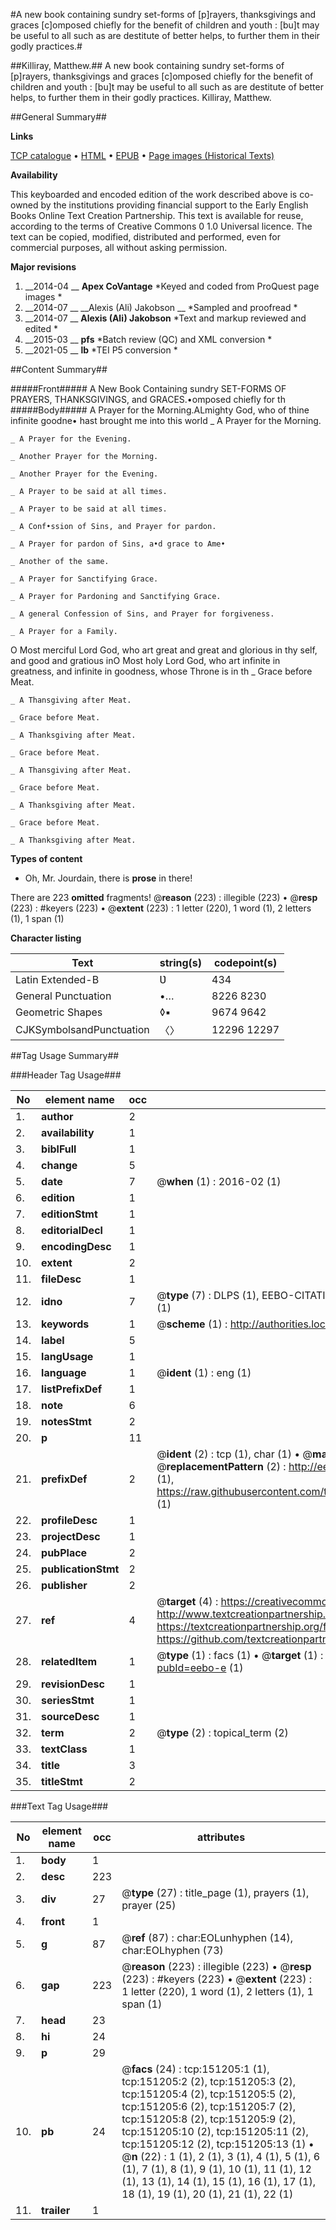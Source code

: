 #A new book containing sundry set-forms of [p]rayers, thanksgivings and graces [c]omposed chiefly for the benefit of children and youth : [bu]t may be useful to all such as are destitute of better helps, to further them in their godly practices.#

##Killiray, Matthew.##
A new book containing sundry set-forms of [p]rayers, thanksgivings and graces [c]omposed chiefly for the benefit of children and youth : [bu]t may be useful to all such as are destitute of better helps, to further them in their godly practices.
Killiray, Matthew.

##General Summary##

**Links**

[TCP catalogue](http://www.ota.ox.ac.uk/tcp/)  • 
[HTML](http://tei.it.ox.ac.uk/tcp/Texts-HTML/free/A87/A87735.html)  • 
[EPUB](http://tei.it.ox.ac.uk/tcp/Texts-EPUB/free/A87/A87735.epub) • 
[Page images (Historical Texts)](https://historicaltexts.jisc.ac.uk/eebo-42475077e)

**Availability**

This keyboarded and encoded edition of the work described above is co-owned by the
    institutions providing financial support to the Early English Books Online Text Creation
    Partnership. This text is available for reuse, according to the terms of  Creative Commons 0 1.0 Universal
    licence. The text can be copied, modified, distributed and performed, even for commercial
    purposes, all without asking permission.

**Major revisions**

1. __2014-04 __ __Apex CoVantage__ *Keyed and coded from ProQuest page images *
1. __2014-07 __ __Alexis (Ali) Jakobson __ *Sampled and proofread *
1. __2014-07 __ __Alexis (Ali) Jakobson__ *Text and markup reviewed and edited *
1. __2015-03 __ __pfs__ *Batch review (QC) and XML conversion *
1. __2021-05 __ __lb__ *TEI P5 conversion *

##Content Summary##

#####Front#####
A New Book Containing sundry SET-FORMS OF PRAYERS, THANKSGIVINGS, and GRACES.•omposed chiefly for th
#####Body#####
A Prayer for the Morning.ALmighty God, who of thine infinite goodne• hast brought me into this world
    _ A Prayer for the Morning.

    _ A Prayer for the Evening.

    _ Another Prayer for the Morning.

    _ Another Prayer for the Evening.

    _ A Prayer to be said at all times.

    _ A Prayer to be said at all times.

    _ A Conf•ssion of Sins, and Prayer for pardon.

    _ A Prayer for pardon of Sins, a•d grace to Ame•

    _ Another of the same.

    _ A Prayer for Sanctifying Grace.

    _ A Prayer for Pardoning and Sanctifying Grace.

    _ A general Confession of Sins, and Prayer for forgiveness.

    _ A Prayer for a Family.
O Most merciful Lord God, who art great and great and glorious in thy self, and good and gratious inO Most holy Lord God, who art infinite in greatness, and infinite in goodness, whose Throne is in th
    _ Grace before Meat.

    _ A Thansgiving after Meat.

    _ Grace before Meat.

    _ A Thanksgiving after Meat.

    _ Grace before Meat.

    _ A Thansgiving after Meat.

    _ Grace before Meat.

    _ A Thanksgiving after Meat.

    _ Grace before Meat.

    _ A Thanksgiving after Meat.

**Types of content**

  * Oh, Mr. Jourdain, there is **prose** in there!

There are 223 **omitted** fragments! 
 @__reason__ (223) : illegible (223)  •  @__resp__ (223) : #keyers (223)  •  @__extent__ (223) : 1 letter (220), 1 word (1), 2 letters (1), 1 span (1)

**Character listing**


|Text|string(s)|codepoint(s)|
|---|---|---|
|Latin Extended-B|Ʋ|434|
|General Punctuation|•…|8226 8230|
|Geometric Shapes|◊▪|9674 9642|
|CJKSymbolsandPunctuation|〈〉|12296 12297|

##Tag Usage Summary##

###Header Tag Usage###

|No|element name|occ|attributes|
|---|---|---|---|
|1.|__author__|2||
|2.|__availability__|1||
|3.|__biblFull__|1||
|4.|__change__|5||
|5.|__date__|7| @__when__ (1) : 2016-02 (1)|
|6.|__edition__|1||
|7.|__editionStmt__|1||
|8.|__editorialDecl__|1||
|9.|__encodingDesc__|1||
|10.|__extent__|2||
|11.|__fileDesc__|1||
|12.|__idno__|7| @__type__ (7) : DLPS (1), EEBO-CITATION (1), VID (1), EEBO-PROQUEST (1), STC (2), OCLC (1)|
|13.|__keywords__|1| @__scheme__ (1) : http://authorities.loc.gov/ (1)|
|14.|__label__|5||
|15.|__langUsage__|1||
|16.|__language__|1| @__ident__ (1) : eng (1)|
|17.|__listPrefixDef__|1||
|18.|__note__|6||
|19.|__notesStmt__|2||
|20.|__p__|11||
|21.|__prefixDef__|2| @__ident__ (2) : tcp (1), char (1)  •  @__matchPattern__ (2) : ([0-9\-]+):([0-9IVX]+) (1), (.+) (1)  •  @__replacementPattern__ (2) : http://eebo.chadwyck.com/downloadtiff?vid=$1&page=$2 (1), https://raw.githubusercontent.com/textcreationpartnership/Texts/master/tcpchars.xml#$1 (1)|
|22.|__profileDesc__|1||
|23.|__projectDesc__|1||
|24.|__pubPlace__|2||
|25.|__publicationStmt__|2||
|26.|__publisher__|2||
|27.|__ref__|4| @__target__ (4) : https://creativecommons.org/publicdomain/zero/1.0/ (1), http://www.textcreationpartnership.org/docs/. (1), https://textcreationpartnership.org/faq/#faq05 (1), https://github.com/textcreationpartnership (1)|
|28.|__relatedItem__|1| @__type__ (1) : facs (1)  •  @__target__ (1) : https://data.historicaltexts.jisc.ac.uk/view?pubId=eebo-e (1)|
|29.|__revisionDesc__|1||
|30.|__seriesStmt__|1||
|31.|__sourceDesc__|1||
|32.|__term__|2| @__type__ (2) : topical_term (2)|
|33.|__textClass__|1||
|34.|__title__|3||
|35.|__titleStmt__|2||


###Text Tag Usage###

|No|element name|occ|attributes|
|---|---|---|---|
|1.|__body__|1||
|2.|__desc__|223||
|3.|__div__|27| @__type__ (27) : title_page (1), prayers (1), prayer (25)|
|4.|__front__|1||
|5.|__g__|87| @__ref__ (87) : char:EOLunhyphen (14), char:EOLhyphen (73)|
|6.|__gap__|223| @__reason__ (223) : illegible (223)  •  @__resp__ (223) : #keyers (223)  •  @__extent__ (223) : 1 letter (220), 1 word (1), 2 letters (1), 1 span (1)|
|7.|__head__|23||
|8.|__hi__|24||
|9.|__p__|29||
|10.|__pb__|24| @__facs__ (24) : tcp:151205:1 (1), tcp:151205:2 (2), tcp:151205:3 (2), tcp:151205:4 (2), tcp:151205:5 (2), tcp:151205:6 (2), tcp:151205:7 (2), tcp:151205:8 (2), tcp:151205:9 (2), tcp:151205:10 (2), tcp:151205:11 (2), tcp:151205:12 (2), tcp:151205:13 (1)  •  @__n__ (22) : 1 (1), 2 (1), 3 (1), 4 (1), 5 (1), 6 (1), 7 (1), 8 (1), 9 (1), 10 (1), 11 (1), 12 (1), 13 (1), 14 (1), 15 (1), 16 (1), 17 (1), 18 (1), 19 (1), 20 (1), 21 (1), 22 (1)|
|11.|__trailer__|1||
